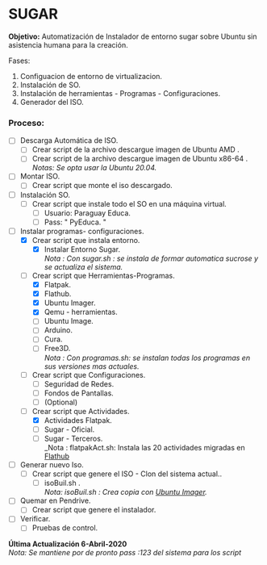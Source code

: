# SUGAR

**Objetivo:** Automatización de Instalador de entorno sugar sobre Ubuntu sin asistencia humana para la creación. 

Fases:

1. Configuacion de entorno de virtualizacion.
2. Instalación de SO.
3. Instalación de herramientas - Programas - Configuraciones.
4. Generador del ISO.


### Proceso: 

- [ ] Descarga Automática de ISO. <br/>
  - [ ] Crear script de la archivo descargue imagen de Ubuntu AMD . <br/>
  - [ ] Crear script de la archivo descargue imagen de Ubuntu x86-64 . <br/>
    _Notas: Se opta usar la Ubuntu 20.04._
  
- [ ] Montar ISO.<br/>
  - [ ] Crear script que monte el iso descargado.<br/>

- [ ] Instalación SO.<br/>
  - [ ] Crear script que instale todo el SO en una máquina virtual.<br/>
    - [ ] Usuario: Paraguay Educa.
    - [ ] Pass: " PyEduca. "

- [ ] Instalar programas- configuraciones.<br/>
  - [x] Crear script que instala entorno. <br/>
    - [x] Instalar Entorno Sugar.<br/>
    _Nota : Con sugar.sh : se instala de formar automatica sucrose y se actualiza el sistema._ 
  - [ ] Crear script que Herramientas-Programas. <br/>
    - [x] Flatpak.<br/>
    - [x] Flathub.<br/>
    - [x] Ubuntu Imager.<br/>
    - [x] Qemu - herramientas.<br/>
    - [ ] Ubuntu Image.<br/>
    - [ ] Arduino.<br/>
    - [ ] Cura.<br/>
    - [ ] Free3D.<br/>
    _Nota : Con programas.sh: se instalan todas los programas en sus versiones mas actuales.<br/>_
  - [ ] Crear script que Configuraciones. <br/>
    - [ ] Seguridad de Redes. <br/>
    - [ ] Fondos de Pantallas. <br/>
    - [ ] \(Optional)
  - [ ] Crear script que Actividades. <br/>
      - [x] Actividades Flatpak.<br/>
      - [ ] Sugar - Oficial.<br/>
      - [ ] Sugar - Terceros.<br/>
      _Nota : flatpakAct.sh:  Instala las 20 actividades migradas en  [Flathub](https://flathub.org/apps/search/sugar) <br/>

- [ ] Generar nuevo Iso.<br/>
  - [ ] Crear script que genere el ISO - Clon del sistema actual..<br/>
    -[ ] isoBuil.sh .<br/>
   _Nota: isoBuil.sh : Crea copia con [Ubuntu Imager](https://github.com/Distroshare/distroshare-ubuntu-imager).<br/>_  

- [ ] Quemar en Pendrive.<br/>
  - [ ] Crear script que genere el instalador.<br/>

- [ ] Verificar.<br/>
  - [ ] Pruebas de control.<br/>

**Última Actualización 6-Abril-2020** <br/>
_Nota: Se mantiene por de pronto pass :123 del sistema para los script_
